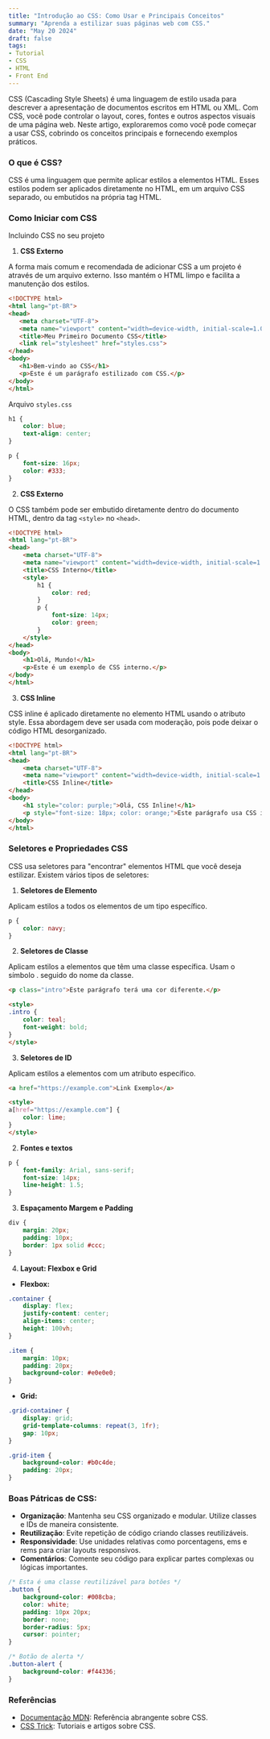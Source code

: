 ```yaml
---
title: "Introdução ao CSS: Como Usar e Principais Conceitos"
summary: "Aprenda a estilizar suas páginas web com CSS."
date: "May 20 2024"
draft: false
tags:
- Tutorial
- CSS
- HTML
- Front End
---
```

CSS (Cascading Style Sheets) é uma linguagem de estilo usada para descrever a apresentação de documentos escritos em HTML ou XML. Com CSS, você pode controlar o layout, cores, fontes e outros aspectos visuais de uma página web. Neste artigo, exploraremos como você pode começar a usar CSS, cobrindo os conceitos principais e fornecendo exemplos práticos.

### O que é CSS?
CSS é uma linguagem que permite aplicar estilos a elementos HTML. Esses estilos podem ser aplicados diretamente no HTML, em um arquivo CSS separado, ou embutidos na própria tag HTML.

### Como Iniciar com CSS

Incluindo CSS no seu projeto

1. **CSS Externo**

A forma mais comum e recomendada de adicionar CSS a um projeto é através de um arquivo externo. Isso mantém o HTML limpo e facilita a manutenção dos estilos.
 ```html
 <!DOCTYPE html>
<html lang="pt-BR">
<head>
    <meta charset="UTF-8">
    <meta name="viewport" content="width=device-width, initial-scale=1.0">
    <title>Meu Primeiro Documento CSS</title>
    <link rel="stylesheet" href="styles.css">
</head>
<body>
    <h1>Bem-vindo ao CSS</h1>
    <p>Este é um parágrafo estilizado com CSS.</p>
</body>
</html>
```

Arquivo `styles.css`

```css
h1 {
    color: blue;
    text-align: center;
}

p {
    font-size: 16px;
    color: #333;
}
```

2. **CSS Externo**

O CSS também pode ser embutido diretamente dentro do documento HTML, dentro da tag `<style>` no `<head>`.

```html
<!DOCTYPE html>
<html lang="pt-BR">
<head>
    <meta charset="UTF-8">
    <meta name="viewport" content="width=device-width, initial-scale=1.0">
    <title>CSS Interno</title>
    <style>
        h1 {
            color: red;
        }
        p {
            font-size: 14px;
            color: green;
        }
    </style>
</head>
<body>
    <h1>Olá, Mundo!</h1>
    <p>Este é um exemplo de CSS interno.</p>
</body>
</html>
```

3. **CSS Inline**

CSS inline é aplicado diretamente no elemento HTML usando o atributo style. Essa abordagem deve ser usada com moderação, pois pode deixar o código HTML desorganizado.

```html
<!DOCTYPE html>
<html lang="pt-BR">
<head>
    <meta charset="UTF-8">
    <meta name="viewport" content="width=device-width, initial-scale=1.0">
    <title>CSS Inline</title>
</head>
<body>
    <h1 style="color: purple;">Olá, CSS Inline!</h1>
    <p style="font-size: 18px; color: orange;">Este parágrafo usa CSS inline.</p>
</body>
</html>
```

### Seletores e Propriedades CSS

CSS usa seletores para "encontrar" elementos HTML que você deseja estilizar. Existem vários tipos de seletores:

1. **Seletores de Elemento**

Aplicam estilos a todos os elementos de um tipo específico.

```css
p {
    color: navy;
}
```

2. **Seletores de Classe**

Aplicam estilos a elementos que têm uma classe específica. Usam o símbolo . seguido do nome da classe.

```html
<p class="intro">Este parágrafo terá uma cor diferente.</p>

<style>
.intro {
    color: teal;
    font-weight: bold;
}
</style>
```

3. **Seletores de ID**

Aplicam estilos a elementos com um atributo específico.

```html
<a href="https://example.com">Link Exemplo</a>

<style>
a[href="https://example.com"] {
    color: lime;
}
</style>
```

2. **Fontes e textos**
```css
p {
    font-family: Arial, sans-serif;
    font-size: 14px;
    line-height: 1.5;
}
```

3. **Espaçamento Margem e Padding**
```css
div {
    margin: 20px;
    padding: 10px;
    border: 1px solid #ccc;
}
```

4. **Layout: Flexbox e Grid**

- **Flexbox:**

```css
.container {
    display: flex;
    justify-content: center;
    align-items: center;
    height: 100vh;
}

.item {
    margin: 10px;
    padding: 20px;
    background-color: #e0e0e0;
}
```

- **Grid:**

```css
.grid-container {
    display: grid;
    grid-template-columns: repeat(3, 1fr);
    gap: 10px;
}

.grid-item {
    background-color: #b0c4de;
    padding: 20px;
}
```
### Boas Pátricas de CSS:
- **Organização**: Mantenha seu CSS organizado e modular. Utilize classes e IDs de maneira consistente.
- **Reutilização**: Evite repetição de código criando classes reutilizáveis.
- **Responsividade**: Use unidades relativas como porcentagens, ems e rems para criar layouts responsivos.
- **Comentários**: Comente seu código para explicar partes complexas ou lógicas importantes.
```css
/* Esta é uma classe reutilizável para botões */
.button {
    background-color: #008cba;
    color: white;
    padding: 10px 20px;
    border: none;
    border-radius: 5px;
    cursor: pointer;
}

/* Botão de alerta */
.button-alert {
    background-color: #f44336;
}
```
### Referências
- [Documentação MDN](https://developer.mozilla.org/pt-BR/docs/Web/CSS): Referência abrangente sobre CSS.
- [CSS Trick](https://css-tricks.com/): Tutoriais e artigos sobre CSS.
